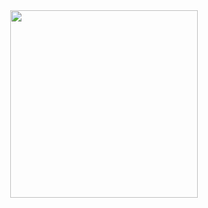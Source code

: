 <div align="center">
  <!-- <img src="https://media.giphy.com/media/JIX9t2j0ZTN9S/giphy.gif" width="300"> -->
  <img src="https://media1.giphy.com/media/v1.Y2lkPTc5MGI3NjExbm5qeGRoZXQwZTdoYjBqd3BwOXh1OTkzbGl4cTlrZTBsZzUxcDAxMyZlcD12MV9pbnRlcm5hbF9naWZfYnlfaWQmY3Q9Zw/dHlxhpY4Re42Kyyogd/giphy.gif" width="300">
  <!-- https://media4.giphy.com/media/v1.Y2lkPTc5MGI3NjExbzVoMTQ4NTU3ZnhsbWpzc2Vmc2ZkZWZjaWVwMHVlMzF6MTVjM2RieSZlcD12MV9pbnRlcm5hbF9naWZfYnlfaWQmY3Q9Zw/rG3rc1ZCJDxSRsl6Ow/giphy.gif -->
</div>


